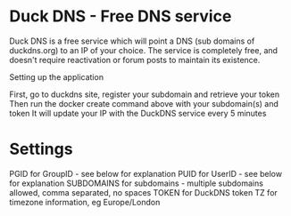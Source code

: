 # Duck DNS - Free DNS service

Duck DNS is a free service which will point a DNS (sub domains of duckdns.org) to an IP of your choice. The service is completely free, and doesn't require reactivation or forum posts to maintain its existence.

Setting up the application

First, go to duckdns site, register your subdomain and retrieve your token
Then run the docker create command above with your subdomain(s) and token
It will update your IP with the DuckDNS service every 5 minutes

# Settings

PGID for GroupID - see below for explanation
PUID for UserID - see below for explanation
SUBDOMAINS for subdomains - multiple subdomains allowed, comma separated, no spaces
TOKEN for DuckDNS token
TZ for timezone information, eg Europe/London
